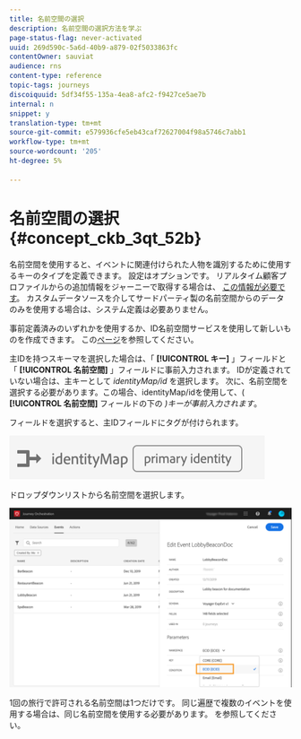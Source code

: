 ```yaml
---
title: 名前空間の選択
description: 名前空間の選択方法を学ぶ
page-status-flag: never-activated
uuid: 269d590c-5a6d-40b9-a879-02f5033863fc
contentOwner: sauviat
audience: rns
content-type: reference
topic-tags: journeys
discoiquuid: 5df34f55-135a-4ea8-afc2-f9427ce5ae7b
internal: n
snippet: y
translation-type: tm+mt
source-git-commit: e579936cfe5eb43caf72627004f98a5746c7abb1
workflow-type: tm+mt
source-wordcount: '205'
ht-degree: 5%

---
```



# 名前空間の選択 {#concept_ckb_3qt_52b}

名前空間を使用すると、イベントに関連付けられた人物を識別するために使用するキーのタイプを定義できます。 設定はオプションです。 リアルタイム顧客プロファイルからの追加情報をジャーニーで取得する場合は、 [この情報が必要です](https://docs.adobe.com/content/help/en/experience-platform/profile/home.html)。 カスタムデータソースを介してサードパーティ製の名前空間からのデータのみを使用する場合は、システム定義は必要ありません。

事前定義済みのいずれかを使用するか、ID名前空間サービスを使用して新しいものを作成できます。 この[ページ](https://docs.adobe.com/content/help/en/experience-platform/identity/home.html)を参照してください。

主IDを持つスキーマを選択した場合は、「 **[!UICONTROL キー]** 」フィールドと「 **[!UICONTROL 名前空間]** 」フィールドに事前入力されます。 IDが定義されていない場合は、主キーとして _identityMap/id_ を選択します。 次に、名前空間を選択する必要があります。この場合、identityMap/idを使用して、( **[!UICONTROL 名前空間]** フィールドの下の _)キーが事前入力されます_。

フィールドを選択すると、主IDフィールドにタグが付けられます。

![](../assets/primary-identity.png)


ドロップダウンリストから名前空間を選択します。

![](../assets/journey17.png)

1回の旅行で許可される名前空間は1つだけです。 同じ遍歴で複数のイベントを使用する場合は、同じ名前空間を使用する必要があります。 [](../building-journeys/journey.md)を参照してください。
